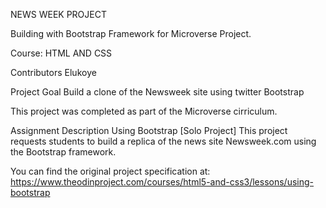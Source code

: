 NEWS WEEK PROJECT

Building with Bootstrap Framework for Microverse Project.

Course: HTML AND CSS

Contributors
Elukoye

Project Goal
Build a clone of the Newsweek site using twitter Bootstrap

This project was completed as part of the Microverse cirriculum.

Assignment Description
Using Bootstrap
[Solo Project]
This project requests students to build a replica of the news site Newsweek.com using the Bootstrap framework.

You can find the original project specification at: https://www.theodinproject.com/courses/html5-and-css3/lessons/using-bootstrap